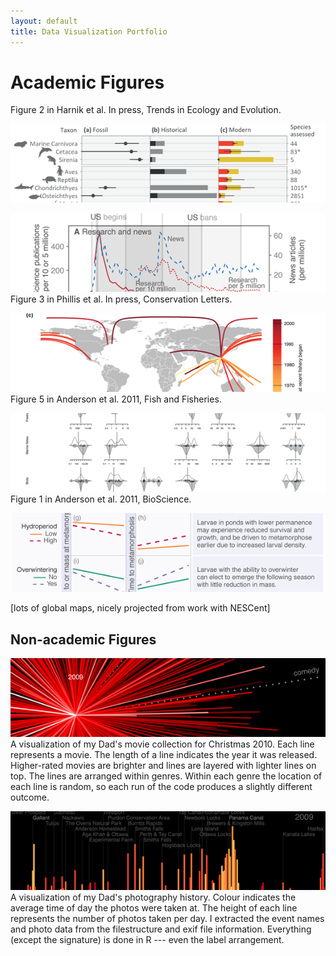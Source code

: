 ```yaml
---
layout: default
title: Data Visualization Portfolio
---
```



# Academic Figures
Figure 2 in Harnik et al. In press, Trends in Ecology and Evolution.

<a href="figures/Harnik-etal-2012-TREE.png" data-lightbox="roadtrip"><img src="figures/Harnik-etal-2012-TREE-small.png" alt="TREE figure"></img></a>


![](/figures/ddt-ts5.png)
Figure 3 in Phillis et al. In press, Conservation Letters.

![](/figures/Anderson_etal_2011_cuc.png)
Figure 5 in Anderson et al. 2011, Fish and Fisheries.

![](/figures/Anderson_etal_2011_BioScience.png)
Figure 1 in Anderson et al. 2011, BioScience.

![](/figures/ORegan_Tigure.png)

[lots of global maps, nicely projected from work with NESCent]

## Non-academic Figures
![IMDb visualization](/figures/movie-star-thumb.jpg)
A visualization of my Dad's movie collection for Christmas 2010. Each line represents a movie. The length of a line indicates the year it was released. Higher-rated movies are brighter and lines are layered with lighter lines on top. The lines are arranged within genres. Within each genre the location of each line is random, so each run of the code produces a slightly different outcome.

![](/figures/photos-exif-thumb.png)
A visualization of my Dad's photography history. Colour indicates the average time of day the photos were taken at. The height of each line represents the number of photos taken per day. I extracted the event names and photo data from the filestructure and exif file information. Everything (except the signature) is done in R --- even the label arrangement.
